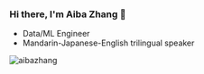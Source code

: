 ### Hi there, I'm Aiba Zhang 👋

<!--
**aibazhang/aibazhang** is a ✨ _special_ ✨ repository because its `README.md` (this file) appears on your GitHub profile.

Here are some ideas to get you started:

- 🔭 I’m currently working on ...
- 🌱 I’m currently learning ...
- 👯 I’m looking to collaborate on ...
- 🤔 I’m looking for help with ...
- 💬 Ask me about ...
- 📫 How to reach me: ...
- 😄 Pronouns: ...
- ⚡ Fun fact: ...
-->
- Data/ML Engineer
- Mandarin-Japanese-English trilingual speaker

<p align="left">
<img align="left" src="https://github-readme-stats.vercel.app/api/top-langs/?username=aibazhang&layout=compact&hide=html" alt="aibazhang" />
</p>
